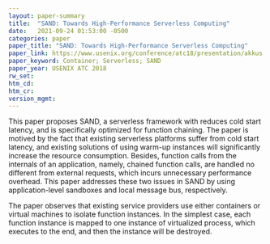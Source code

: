 ```yaml
---
layout: paper-summary
title:  "SAND: Towards High-Performance Serverless Computing"
date:   2021-09-24 01:53:00 -0500
categories: paper
paper_title: "SAND: Towards High-Performance Serverless Computing"
paper_link: https://www.usenix.org/conference/atc18/presentation/akkus
paper_keyword: Container; Serverless; SAND
paper_year: USENIX ATC 2018
rw_set:
htm_cd:
htm_cr:
version_mgmt:
--- 
```


This paper proposes SAND, a serverless framework with reduces cold start latency, and is specifically optimized for 
function chaining. The paper is motived by the fact that existing serverless
platforms suffer from cold start latency, and existing solutions of using warm-up instances will significantly increase
the resource consumption. Besides, function calls from the internals of an application, namely, chained function calls,
are handled no different from external requests, which incurs unnecessary performance overhead.
This paper addresses these two issues in SAND by using application-level sandboxes and local message bus, respectively.

The paper observes that existing service providers use either containers or virtual machines to isolate function 
instances. In the simplest case, each function instance is mapped to one instance of virtualized process, which executes
to the end, and then the instance will be destroyed. 


